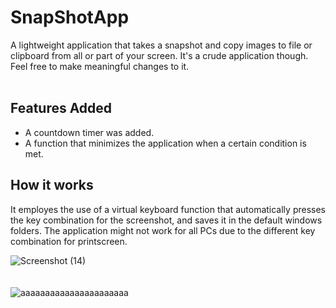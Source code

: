 # SnapShotApp
A lightweight application that takes a snapshot and copy images to file or clipboard from all or part of your screen. It's a crude application though.
Feel free to make meaningful changes to it.<br><br>

## Features Added
- A countdown timer was added.
- A function that minimizes the application when a certain condition is met.
## How it works

It employes the use of a virtual keyboard function that automatically presses the key combination for the screenshot, and saves it in the default windows folders.
The application might not work for all PCs due to the different key combination for printscreen.

![Screenshot (14)](https://user-images.githubusercontent.com/18760267/176976301-bef81c64-f817-4ba9-98ac-6d71248ad02e.png)<br><br><br>
![aaaaaaaaaaaaaaaaaaaaaa](https://user-images.githubusercontent.com/18760267/176976328-f1af57f0-7e47-42b7-bd3d-cc014afb2a9d.JPG)
